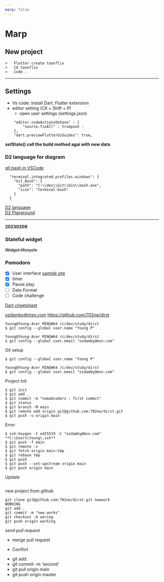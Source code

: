 ```yaml
---
marp: false
---
```


# **Marp**

## New project
```
>	Flutter create toonflix
>	Cd toonflix
>	Code .
```
---

## Settings
- Vs code: install Dart, Flutter extension
- editor setting (Ctl + Shift + P)
    - open user settings (settings.json)
```
    "editor.codeActionsOnSave" : {
        "source.fixAll" : truepush -
    },
    "dart.previewFlutterUiGuides": true,
```

**setState() call the build method agai with new data**

### D2 language for diagram

[git bash in VSCode](https://www.geeksforgeeks.org/how-to-integrate-git-bash-with-visual-studio-code/)
```
  "terminal.integrated.profiles.windows": {
    "Git_Bash": {
      "path": "C:\\dev\\Git\\bin\\bash.exe",
      "icon": "terminal-bash"
    }
  }
  ```
[D2 language](https://d2lang.com/tour/install)<br>
[D2 Playground](https://play.d2lang.com/)


---
**20230209**

### Stateful widget

~~Widget lifecycle~~

### Pomodoro

- [x] User interface [sample site](https://www.behance.net/gallery/98918603/POMO-UIKIT?tracking_source=search_projects%7Cpomo+uikit)
- [X] timer
- [X] Pause play
- [ ] Date Format
- [ ] Code challenge

[Dart cheetsheet](https://koenig-media.raywenderlich.com/uploads/2019/08/dart_cheatsheet-1.0.3.pdf)


ozdamby@msn.com
https://github.com/702ne/dirst
```
Young@Young-Acer MINGW64 /c/dev/study/dirst
$ git config --global user.name "Young P"

Young@Young-Acer MINGW64 /c/dev/study/dirst
$ git config --global user.email "ozdamby@msn.com"
```
Git setup
```Young@Young-Acer MINGW64 /c/dev/study/dirst
$ git config --global user.name "Young P"

Young@Young-Acer MINGW64 /c/dev/study/dirst
$ git config --global user.email "ozdamby@msn.com"
```
Project Init
```
$ git init
$ git add .
$ git commit -m "nomadcoders : first commit"
$ git status
$ git branch -M main
$ git remote add origin git@github.com:702ne/dirst.git
$ git push -u origin main
```
Error
```
$ ssh-keygen -t ed25519 -C "ozdamby@msn.com"
**C:\Users\Young\.ssh**
$ git push -f main
$ git remote -v
$ git fetch origin main:tmp
$ git rebase tmp
$ git push
$ git push --set-upstream origin main
$ git push origin main
```
Update
```
```

new project from github
```
git clone git@github.com:702ne/dirst.git newwork
WORKING
git add .
git commit -m "new works"
git checkout -b woring
git push origin working

```
*send pull request*
- merge pull request


* Conflict
- git add .
- git commit -m 'second'
- git pull origin main
- git push origin master
